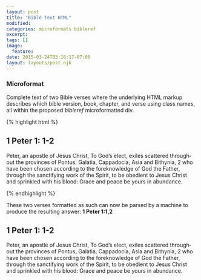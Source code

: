 ```yaml
---
layout: post
title: "Bible Text HTML"
modified:
categories: microformats bibleref
excerpt:
tags: []
image:
  feature:
date: 2015-03-24T03:16:17-07:00
layout: layouts/post.njk
---
```


### Microformat

Complete text of two Bible verses where the underlying HTML markup describes which bible version, book, chapter, and verse using class names, all within the proposed _bibleref_ microformatted div.

{% highlight html %}
<div class="esv bibleref" lang="en">
<h2><span class="book">1 Peter</span>
	<span class="chapter">1</span>:
	<span class="verse">1-2</span>
</h2>

<p class="1 2">Peter, an apostle of Jesus Christ, To God’s elect, exiles scattered throughout the provinces of Pontus, Galatia, Cappadocia, Asia and Bithynia, 2 who have been chosen according to the foreknowledge of God the Father, through the sanctifying work of the Spirit, to be obedient to Jesus Christ and sprinkled with his blood: Grace and peace be yours in abundance.</p>
</div>
{% endhighlight %}

These two verses formatted as such can now be parsed by a machine to produce the resulting answer: **1 Peter 1:1,2**


<div class="esv bibleref" lang="en">
<h2><span class="book">1 Peter</span>
	<span class="chapter">1</span>:
	<span class="verse">1-2</span>
</h2>

<p class="1 2">Peter, an apostle of Jesus Christ, To God’s elect, exiles scattered throughout the provinces of Pontus, Galatia, Cappadocia, Asia and Bithynia, 2 who have been chosen according to the foreknowledge of God the Father, through the sanctifying work of the Spirit, to be obedient to Jesus Christ and sprinkled with his blood: Grace and peace be yours in abundance.</p>
</div>
